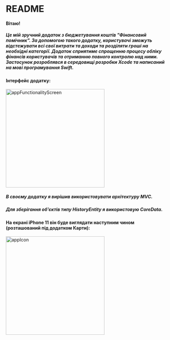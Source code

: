 # README

#### Вітаю!

##### Це мій зручний додаток з бюджетування коштів "Фінансовий помічник". За допомогою такого додатку, користувачі зможуть відстежувати всі свої витрати та доходи та розділяти гроші на необхідні категорії. Додаток сприятиме спрощенню процесу обліку фінансів користувачів та отриманню повного контролю над ними. Застосунок розроблявся в середовищі розробки Xcode та написаний на мові програмування Swift.

#### Інтерфейс додатку:
<img width="308" alt="appFunctionalityScreen" src="https://github.com/n1kitka/Expense-Tracker-iOS/assets/98713485/2cc1f0f7-e18e-4052-938d-871ee0439540">

##### В своєму додатку я вирішив використовувати архітектуру MVC. 
##### Для зберігання об’єктів типу HistoryEntity я використовую CoreData.

#### На екрані iPhone 11 він буде виглядати наступним чином (розташований під додатком Карти):

<img width="308" alt="appIcon" src="https://github.com/n1kitka/Expense-Tracker-iOS/assets/98713485/30b7e815-2e5c-470a-8fb2-1ca698272fac">


